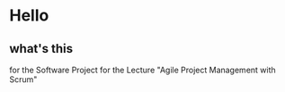 # Hello

## what's this

for the Software Project for the Lecture "Agile Project Management with Scrum"
